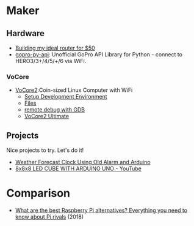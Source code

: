 # Maker

## Hardware

* [Building my ideal router for $50](https://blog.tjll.net/building-my-perfect-router/)
* [gopro-py-api](https://github.com/konradit/gopro-py-api): Unofficial GoPro API Library for Python - connect to HERO3/3+/4/5/+/6 via WiFi.

### VoCore

* [VoCore2](https://www.indiegogo.com/projects/vocore2-4-coin-sized-linux-computer-with-wifi#/):Coin-sized Linux Computer with WiFi
  * [Setup Development Environment](https://www.youtube.com/watch?v=ocl6yFtKSNs)
  * [Files](http://vonger.cn/misc/vocore2/)
  * [remote debug with GDB](http://vonger.cn/?paged=3)
  * [VoCore2 Ultimate](http://vocore.io/v2u.html)

## Projects

Nice projects to try. Let's do it!

* [Weather Forecast Clock Using Old Alarm and Arduino](https://create.arduino.cc/projecthub/LenkaDesign/weather-forecast-clock-using-old-alarm-and-arduino-c1bb67?ref=user&ref_id=548039&offset=0)
* [8x8x8 LED CUBE WITH ARDUINO UNO - YouTube](https://www.youtube.com/watch?v=T5Aq7cRc-mU)



# Comparison

* [What are the best Raspberry Pi alternatives? Everything you need to know about Pi rivals](https://www.zdnet.com/article/what-are-the-best-raspberry-pi-alternatives-everything-you-need-to-know-about-pi-rivals/) (2018)

